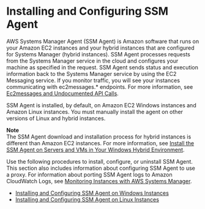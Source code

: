 # Installing and Configuring SSM Agent<a name="ssm-agent"></a>

AWS Systems Manager Agent \(SSM Agent\) is Amazon software that runs on your Amazon EC2 instances and your hybrid instances that are configured for Systems Manager \(hybrid instances\)\. SSM Agent processes requests from the Systems Manager service in the cloud and configures your machine as specified in the request\. SSM Agent sends status and execution information back to the Systems Manager service by using the EC2 Messaging service\. If you monitor traffic, you will see your instances communicating with ec2messages\.\* endpoints\. For more information, see [Ec2messages and Undocumented API Calls](systems-manager-setting-up.md#systems-manager-setting-up-messageAPIs)\.

SSM Agent is installed, by default, on Amazon EC2 Windows instances and Amazon Linux instances\. You must manually install the agent on other versions of Linux and hybrid instances\. 

**Note**  
The SSM Agent download and installation process for hybrid instances is different than Amazon EC2 instances\. For more information, see [Install the SSM Agent on Servers and VMs in Your Windows Hybrid Environment](systems-manager-managedinstances.md#sysman-install-managed-win)\.

Use the following procedures to install, configure, or uninstall SSM Agent\. This section also includes information about configuring SSM Agent to use a proxy\. For information about porting SSM Agent logs to Amazon CloudWatch Logs, see [Monitoring Instances with AWS Systems Manager](monitoring.md)\.


+ [Installing and Configuring SSM Agent on Windows Instances](sysman-install-ssm-win.md)
+ [Installing and Configuring SSM Agent on Linux Instances](sysman-install-ssm-agent.md)